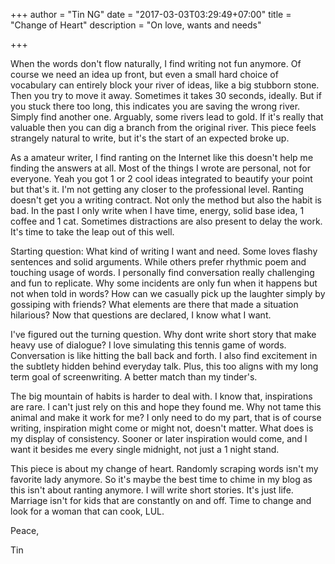 +++
author = "Tin NG"
date = "2017-03-03T03:29:49+07:00"
title = "Change of Heart"
description = "On love, wants and needs"

+++

When the words don't flow naturally, I find writing not fun anymore. Of course we need an idea up front, but even a small hard choice of vocabulary can entirely block your river of ideas, like a big stubborn stone. Then you try to move it away. Sometimes it takes 30 seconds, ideally. But if you stuck there too long, this indicates you are saving the wrong river. Simply find another one. Arguably, some rivers lead to gold. If it's really that valuable then you can dig a branch from the original river. This piece feels strangely natural to write, but it's the start of an expected broke up.

As a amateur writer, I find ranting on the Internet like this doesn't help me finding the answers at all. Most of the things I wrote are personal, not for everyone. Yeah you got 1 or 2 cool ideas integrated to beautify your point but that's it. I'm not getting any closer to the professional level. Ranting doesn't get you a writing contract. Not only the method but also the habit is bad. In the past I only write when I have time, energy, solid base idea, 1 coffee and 1 cat. Sometimes distractions are also present to delay the work. It's time to take the leap out of this well. 

Starting question: What kind of writing I want and need. Some loves flashy sentences and solid arguments. While others prefer rhythmic poem and touching usage of words. I personally find conversation really challenging and fun to replicate. Why some incidents are only fun when it happens but not when told in words? How can we casually pick up the laughter simply by gossiping with friends? What elements are there that made a situation hilarious? Now that questions are declared, I know what I want.

I've figured out the turning question. Why dont write short story that make heavy use of dialogue? I love simulating this tennis game of words. Conversation is like hitting the ball back and forth. I also find excitement in the subtlety hidden behind everyday talk. Plus, this too aligns with my long term goal of screenwriting. A better match than my tinder's. 


The big mountain of habits is harder to deal with. I know that, inspirations are rare. I can't just rely on this and hope they found me. Why not tame this animal and make it work for me? I only need to do my part, that is of course writing, inspiration might come or might not, doesn't matter. What does is my display of consistency. Sooner or later inspiration would come, and I want it besides me every single midnight, not just a 1 night stand. 

This piece is about my change of heart. Randomly scraping words isn't my favorite lady anymore. So it's maybe the best time to chime in my blog as this isn't about ranting anymore. I will write short stories. It's just life. Marriage isn't for kids that are constantly on and off. Time to change and look for a woman that can cook, LUL.

Peace,

Tin

